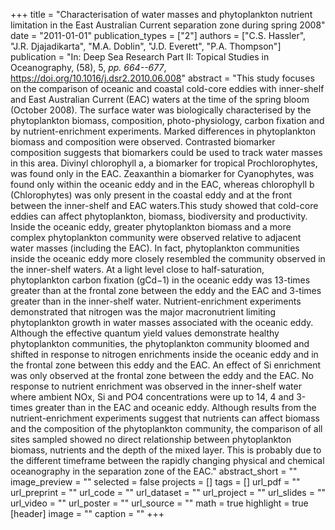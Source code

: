 +++
title = "Characterisation of water masses and phytoplankton nutrient limitation in the East Australian Current separation zone during spring 2008"
date = "2011-01-01"
publication_types = ["2"]
authors = ["C.S. Hassler", "J.R. Djajadikarta", "M.A. Doblin", "J.D. Everett", "P.A. Thompson"]
publication = "In: Deep Sea Research Part II: Topical Studies in Oceanography, (58), 5, _pp. 664--677_, https://doi.org/10.1016/j.dsr2.2010.06.008"
abstract = "This study focuses on the comparison of oceanic and coastal cold-core eddies with inner-shelf and East Australian Current (EAC) waters at the time of the spring bloom (October 2008). The surface water was biologically characterised by the phytoplankton biomass, composition, photo-physiology, carbon fixation and by nutrient-enrichment experiments. Marked differences in phytoplankton biomass and composition were observed. Contrasted biomarker composition suggests that biomarkers could be used to track water masses in this area. Divinyl chlorophyll a, a biomarker for tropical Prochlorophytes, was found only in the EAC. Zeaxanthin a biomarker for Cyanophytes, was found only within the oceanic eddy and in the EAC, whereas chlorophyll b (Chlorophytes) was only present in the coastal eddy and at the front between the inner-shelf and EAC waters.This study showed that cold-core eddies can affect phytoplankton, biomass, biodiversity and productivity. Inside the oceanic eddy, greater phytoplankton biomass and a more complex phytoplankton community were observed relative to adjacent water masses (including the EAC). In fact, phytoplankton communities inside the oceanic eddy more closely resembled the community observed in the inner-shelf waters. At a light level close to half-saturation, phytoplankton carbon fixation (gCd−1) in the oceanic eddy was 13-times greater than at the frontal zone between the eddy and the EAC and 3-times greater than in the inner-shelf water. Nutrient-enrichment experiments demonstrated that nitrogen was the major macronutrient limiting phytoplankton growth in water masses associated with the oceanic eddy. Although the effective quantum yield values demonstrate healthy phytoplankton communities, the phytoplankton community bloomed and shifted in response to nitrogen enrichments inside the oceanic eddy and in the frontal zone between this eddy and the EAC. An effect of Si enrichment was only observed at the frontal zone between the eddy and the EAC. No response to nutrient enrichment was observed in the inner-shelf water where ambient NOx, Si and PO4 concentrations were up to 14, 4 and 3-times greater than in the EAC and oceanic eddy. Although results from the nutrient-enrichment experiments suggest that nutrients can affect biomass and the composition of the phytoplankton community, the comparison of all sites sampled showed no direct relationship between phytoplankton biomass, nutrients and the depth of the mixed layer. This is probably due to the different timeframe between the rapidly changing physical and chemical oceanography in the separation zone of the EAC."
abstract_short = ""
image_preview = ""
selected = false
projects = []
tags = []
url_pdf = ""
url_preprint = ""
url_code = ""
url_dataset = ""
url_project = ""
url_slides = ""
url_video = ""
url_poster = ""
url_source = ""
math = true
highlight = true
[header]
image = ""
caption = ""
+++

